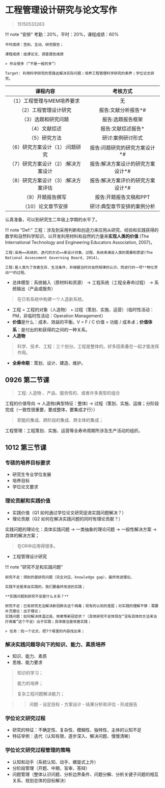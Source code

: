 # 工程管理设计研究与论文写作

> 15150533263

!!! note "安排"
    考勤：20%，平时：20%，课程成绩：60%

    平时成绩：签到、互动、研究报告；

    课程成绩：结课论文、调查报告成绩

    > 作业很多（“不是一般的多”）

    Target: 利用科学研究的思路去解决实际问题；培养工程管理科学研究的素养；学位论文研究。



|              课程内容               |             考核方式              |
| :---------------------------------: | :-------------------------------: |
|     （1）工程管理与MEM培养要求      |                无                 |
|        （2）工程管理设计研究        |        报告:文献分析报告*#        |
|         （3）选题和研究问题         |         报告:选题报告框架         |
|            （4）文献综述            |        报告:文献综述报告*         |
|            （5）研究方法            |         研讨:案例研讨形式         |
|   （6）研究方案设计（1）:问题研究   |   报告:问题研究的研究方案设计*#   |
| （7）研究方案设计（2）:解决方案设计 | 报告:解决方案设计的研究方案设计*# |
| （8）研究方案设计（3）:解决方案评估 | 报告:解决方案评价的研究方案设计*# |
|          （9）开题报告撰写          |      报告:开题报告文稿和PPT       |
|         （10）论文章节安排          |    研讨:典型章节安排的案例分析    |

认真准备，可以到研究生二年级上学期的水平了。

!!! note "Def:"
    工程：涉及到采用判断和创造力来应用从研究、经验和实践获得的数学和自然科学知识，以开发利用材料和自然的力量来**实现人类的价值** (The International Technology and Engineering Educators Association, 2007)。 

    工程:采用==系统的、迭代的方式==来设计对象、过程、系统来满足人类的需要和愿望(The National Assessment Governing Board, 2014)。

    工程:是人类为了改善生存、生活条件，并根据当时对自然规律的认识，而进行的一项**物化劳动**的过程。


- 总体模型：系统输入（原材料和资源） -> 工程系统（工程全寿命过程） -> 系统输出（产品或服务）

> 在已有系统中构建一个人造新系统。
>

- 工程 = 工程的对象（人造物） + 过程（策划、实施、运营）（临时性活动：PM，非临时性活动：Operation Management）
- **价值**是什么：成本、效益的平衡。V = F / C 价值 = 功能 / 成本💰；**价值体系**：是付出的和获得的之间的一种关系。
- **人造物**


> 科学、技术、工程：三个划分。工程是整体的。好多因素叠在一起才能发挥作用。

- **全寿命期**：策划、设计、建造、维护。



## 0926 第二节课



> 工程: 人造物 、产品、服务性的、或者许多类型的组合

工程的价值导向 -> 人造物(典型特征：整体) -> 过程（策划、实施、运维；分阶段完成（一致性很重要，要成整体，要集成才行））

> 职能的集成、跨阶段的集成、跨主体的集成；
>

工程管理：工程策划、实施、运营等全寿命周期所涉及生产活动的组织。



## 1012 第三节课


### 专硕的培养目标要求
- 研究生专业学位发展
- 培养目标
- 学位论文要求


### 理论贡献和实践价值
- 实践价值（Q1 如何通过学位论文研究促进实践问题解决？）
- 理论贡献（Q2 如何在解决实践问题的同时有理论贡献？）


实践问题的理论化：具体实践问题 -> 一类抽象的理论问题 -> 一般性解决方案 -> 具体的解决方案；

> 在OR中应用得很多。

- 工程管理设计研究


!!! note "研究不足和实践问题"

    研究不足：得到的是研究问题（完全对应，knowledge gap），最终改进理论。

    实践不足是来自实践的，我们要最终改进的实践；

    **实践问题到研究不足是什么关系？**

    研究不足：已有研究无法解决新冠肺炎这个病毒；现有的认知的差距；对实践的理解不够：需要补充理论：出于理论；
    实践问题：如何解决体温过高、咳嗽等新冠症状？（具体研究不足体现在“没有具体的方法来治疗病毒”这个不足）出于实践；具体做法是改善实践；

    > 任务：找一个论文，把7个框里的内容找出来；


### 解决实践问题导向下的知识、能力、素质培养
- 知识、能力、素质
- 思维、能力要求

> 知识的学习；
>
> 能力的培养；
>
> 复杂工程问题解决能力；

> > 问题 - 设定目标 - 方案设计 - 结果分析和评估 - 形成报告


### 学位论文研究过程
- 研究的特征：不确定性、复杂性、模糊性、独特性、主体的认知不足
- 特征举例：迭代（认知有限，逐步深入、解决问题、慢慢清晰） 

### 学位论文研究过程管理的策略
- 认知和动手（系统认知、动手、螺旋式上升）
- 分阶段管理（开题、中期、盲审、答辩）
- 问题管理（整体认识问题、分析边界条件、问题分解、分析关键子问题的相互关系、规划总体的目标解决）